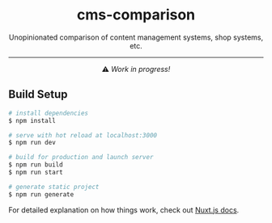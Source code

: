 <h1 align="center">cms-comparison</h1>

<div align="center">
  <p>Unopinionated comparison of content management systems, shop systems, etc.</p>
  <hr>
  <p>⚠ <em>Work in progress!</em></p>
</div>

## Build Setup

```bash
# install dependencies
$ npm install

# serve with hot reload at localhost:3000
$ npm run dev

# build for production and launch server
$ npm run build
$ npm run start

# generate static project
$ npm run generate
```

For detailed explanation on how things work, check out [Nuxt.js docs](https://nuxtjs.org).
